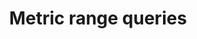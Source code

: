 ---
title: Metric range queries
excerpt: >-
  The easiest way to build query is through UI, you could first create an
  insight chart, and then **Export as cURL**.


  ![screenshot](https://raw.githubusercontent.com/sentioxyz/docs/main/.gitbook/assets/image%20(101).png)
api:
  file: bazel-binopenapiopenapiopenapiopenapi.swagger.json
  operationId: QueryRange
hidden: false
---